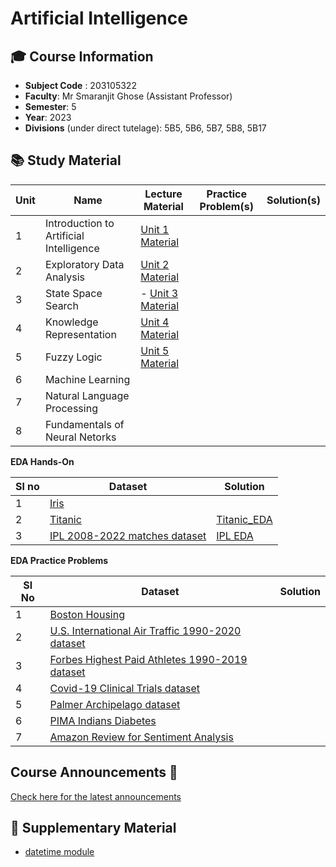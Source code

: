 # Artificial Intelligence


## **🎓 Course Information**

- **Subject Code** : 203105322
- **Faculty**: Mr Smaranjit Ghose (Assistant Professor)
- **Semester**: 5
- **Year**: 2023
- **Divisions** (under direct tutelage): 5B5, 5B6, 5B7, 5B8, 5B17


## **📚 Study Material**


|Unit | Name | Lecture Material | Practice Problem(s)| Solution(s) |
|-----|------|-------------------|-----------------| --------- |
| 1 | Introduction to Artificial Intelligence | [Unit 1 Material](https://github.com/smaranjitghose/ParulUniversityAI/blob/master/Unit%201.pptx) | | |
| 2 | Exploratory Data Analysis | [Unit 2 Material](https://github.com/smaranjitghose/ParulUniversityAI/tree/master/EDA) | | |
| 3 | State Space Search| - [Unit 3 Material](https://docs.google.com/presentation/d/1RWcXZaFgThKbOM9FM3CF5n7nMAgfsE83FDUiGRMaDKI/edit?usp=sharing)| | |
| 4 | Knowledge Representation | [Unit 4 Material ](https://docs.google.com/presentation/d/18pDtVmlpP-T_C7N3oGf7H9FEWf291R2jNWYC75ZeVt4/edit?usp=sharing)| | |
| 5 | Fuzzy Logic |[Unit 5 Material](https://docs.google.com/presentation/d/1RMfno0017k02J1oSIuOoX7YoV3khmST4DXqt8vl1ohE/edit?usp=sharing) | | |
| 6 | Machine Learning | | | |
| 7 | Natural Language Processing | | | |
| 8 | Fundamentals of Neural Netorks | | | |




**EDA Hands-On** 

|Sl no | Dataset | Solution|
|------|---------|---------|
|1|[Iris](https://www.kaggle.com/datasets/uciml/iris)||
|2|[Titanic](https://www.kaggle.com/competitions/titanic)| [Titanic_EDA](./EDA_Problems/Titanic_EDA.ipynb)|
| 3 | [IPL 2008-2022 matches dataset](https://www.kaggle.com/datasets/vora1011/ipl-2008-to-2021-all-match-dataset) | [IPL EDA](./EDA_Problems/IPL_EDA.ipynb) | 



**EDA Practice Problems**

|Sl No|Dataset|Solution|
|-----|-------|--------|
|1|[Boston Housing](https://www.kaggle.com/c/boston-housing)||
| 2 | [U.S. International Air Traffic 1990-2020 dataset ](https://www.kaggle.com/datasets/parulpandey/us-international-air-traffic-data)| | 
| 3 | [Forbes Highest Paid Athletes 1990-2019 dataset](https://www.kaggle.com/datasets/parulpandey/forbes-highest-paid-athletes-19902019) | | 
| 4 | [Covid-19 Clinical Trials dataset](https://www.kaggle.com/datasets/parulpandey/covid19-clinical-trials-dataset) | | 
| 5 | [Palmer Archipelago dataset](https://www.kaggle.com/datasets/parulpandey/palmer-archipelago-antarctica-penguin-data)| | 
| 6 |[PIMA Indians Diabetes](https://www.kaggle.com/datasets/uciml/pima-indians-diabetes-database)||
| 7 |[Amazon Review for Sentiment Analysis](https://www.kaggle.com/datasets/bittlingmayer/amazonreviews)||

## Course Announcements 📢

[Check here for the latest announcements](./Announcements.MD)




## 👜 Supplementary Material

- [datetime module](./datetime_tutorial.ipynb)

<!-- -->

